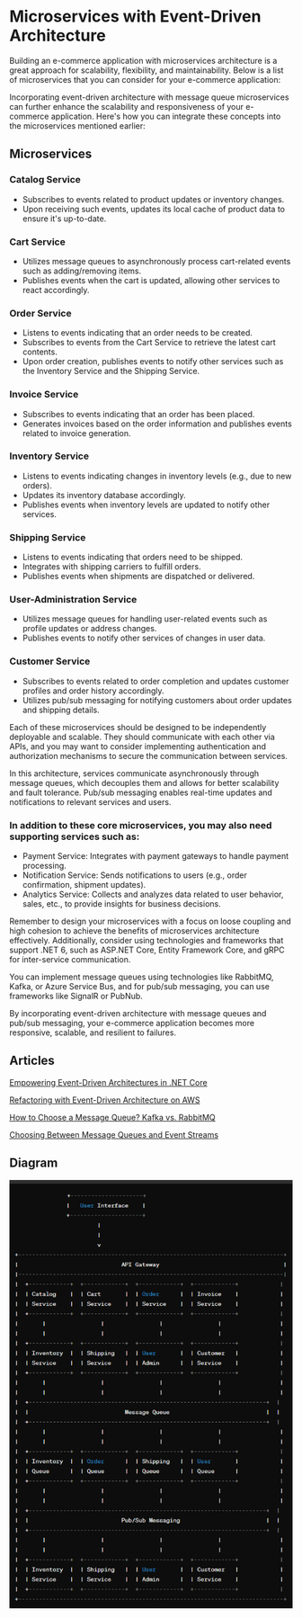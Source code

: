 # Microservices with Event-Driven Architecture

Building an e-commerce application with microservices architecture is a great approach for scalability, flexibility, and maintainability. Below is a list of microservices that you can consider for your e-commerce application:

Incorporating event-driven architecture with message queue microservices can further enhance the scalability and responsiveness of your e-commerce application. Here's how you can integrate these concepts into the microservices mentioned earlier:

## Microservices

### Catalog Service

- Subscribes to events related to product updates or inventory changes.
- Upon receiving such events, updates its local cache of product data to ensure it's up-to-date.

### Cart Service

- Utilizes message queues to asynchronously process cart-related events such as adding/removing items.
- Publishes events when the cart is updated, allowing other services to react accordingly.

### Order Service

- Listens to events indicating that an order needs to be created.
- Subscribes to events from the Cart Service to retrieve the latest cart contents.
- Upon order creation, publishes events to notify other services such as the Inventory Service and the Shipping Service.

### Invoice Service

- Subscribes to events indicating that an order has been placed.
- Generates invoices based on the order information and publishes events related to invoice generation.

### Inventory Service

- Listens to events indicating changes in inventory levels (e.g., due to new orders).
- Updates its inventory database accordingly.
- Publishes events when inventory levels are updated to notify other services.

### Shipping Service

- Listens to events indicating that orders need to be shipped.
- Integrates with shipping carriers to fulfill orders.
- Publishes events when shipments are dispatched or delivered.

### User-Administration Service

- Utilizes message queues for handling user-related events such as profile updates or address changes.
- Publishes events to notify other services of changes in user data.

### Customer Service

- Subscribes to events related to order completion and updates customer profiles and order history accordingly.
- Utilizes pub/sub messaging for notifying customers about order updates and shipping details.

Each of these microservices should be designed to be independently deployable and scalable. They should communicate with each other via APIs, and you may want to consider implementing authentication and authorization mechanisms to secure the communication between services.

In this architecture, services communicate asynchronously through message queues, which decouples them and allows for better scalability and fault tolerance. Pub/sub messaging enables real-time updates and notifications to relevant services and users.

### In addition to these core microservices, you may also need supporting services such as:

- Payment Service: Integrates with payment gateways to handle payment processing.
- Notification Service: Sends notifications to users (e.g., order confirmation, shipment updates).
- Analytics Service: Collects and analyzes data related to user behavior, sales, etc., to provide insights for business decisions.

Remember to design your microservices with a focus on loose coupling and high cohesion to achieve the benefits of microservices architecture effectively. Additionally, consider using technologies and frameworks that support .NET 6, such as ASP.NET Core, Entity Framework Core, and gRPC for inter-service communication.

You can implement message queues using technologies like RabbitMQ, Kafka, or Azure Service Bus, and for pub/sub messaging, you can use frameworks like SignalR or PubNub.

By incorporating event-driven architecture with message queues and pub/sub messaging, your e-commerce application becomes more responsive, scalable, and resilient to failures.

## Articles

[Empowering Event-Driven Architectures in .NET Core](https://medium.com/@swanasimran/cap-empowering-event-driven-architectures-in-net-core-e26b688d4aa8)

[Refactoring with Event-Driven Architecture on AWS](https://www.freecodecamp.org/news/deep-dive-into-event-driven-architecture-on-aws/)

[How to Choose a Message Queue? Kafka vs. RabbitMQ](https://blog.bytebytego.com/p/how-to-choose-a-message-queue-kafka)

[Choosing Between Message Queues and Event Streams](https://thenewstack.io/choosing-between-message-queues-and-event-streams/)

## Diagram

![Ecommerce Microservice Diagram](./resources/02-ecommerce-microservices-design.png)
